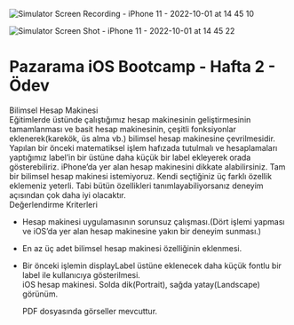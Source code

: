 

![Simulator Screen Recording - iPhone 11 - 2022-10-01 at 14 45 10](https://user-images.githubusercontent.com/64533036/193408013-7cfe80e6-d638-498a-903b-23cb80143194.gif)



![Simulator Screen Shot - iPhone 11 - 2022-10-01 at 14 45 22](https://user-images.githubusercontent.com/64533036/193408026-41e74057-0d29-49ff-a1ad-d3d1d47c05cc.png)


# Pazarama iOS Bootcamp - Hafta 2 - Ödev  
 
Bilimsel Hesap Makinesi  
Eğitimlerde üstünde çalıştığımız hesap makinesinin geliştirmesinin tamamlanması ve basit
hesap makinesinin, çeşitli fonksiyonlar eklenerek(karekök, üs alma vb.) bilimsel hesap
makinesine çevrilmesidir. Yapılan bir önceki matematiksel işlem hafızada tutulmalı ve
hesaplamaları yaptığımız label’in bir üstüne daha küçük bir label ekleyerek orada
gösterebiliriz. iPhone’da yer alan hesap makinesini dikkate alabilirsiniz. Tam bir bilimsel
hesap makinesi istemiyoruz. Kendi seçtiğiniz üç farklı özellik eklemeniz yeterli. Tabi bütün
özellikleri tanımlayabiliyorsanız deneyim açısından çok daha iyi olacaktır.  
Değerlendirme Kriterleri  
- Hesap makinesi uygulamasının sorunsuz çalışması.(Dört işlemi yapması ve iOS’da yer
alan hesap makinesine yakın bir deneyim sunması.)  
- En az üç adet bilimsel hesap makinesi özelliğinin eklenmesi.  
- Bir önceki işlemin displayLabel üstüne eklenecek daha küçük fontlu bir label ile
kullanıcıya gösterilmesi.  
iOS hesap makinesi. Solda dik(Portrait), sağda yatay(Landscape) görünüm.  
  
  
  PDF dosyasında görseller mevcuttur.
